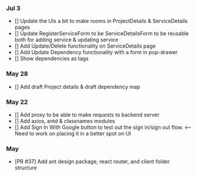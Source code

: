 <!-- add PR # and description -->

### Jul 3
- [] Update the UIs a bit to make rooms in ProjectDetails & ServiceDetails pages
- [] Update RegisterServiceForm to be ServiceDetailsForm to be reusable both for adding service & updating service
- [] Add Update/Delete functionality on ServiceDetails page
- [] Add Update Dependency functionality with a form in pop-drawer
- [] Show dependencies as tags
### May 28
- [] Add draft Project details & draft dependency map
### May 22
- [] Add proxy to be able to make requests to backend server
- [] Add axios, antd & classnames modules
- [] Add Sign In With Google button to test out the sign in/sign out flow. <-- Need to work on placing it in a better spot on UI
### May
- [PR #37] Add ant design package, react router, and client folder structure

